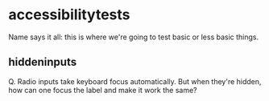 # accessibilitytests

Name says it all: this is where we're going to test basic or less basic things.

## hiddeninputs

Q. Radio inputs take keyboard focus automatically. But when they're hidden, how can one focus the label and make it work the same?